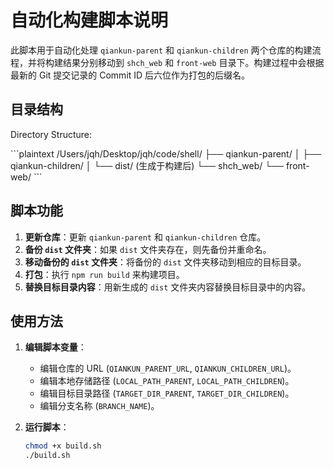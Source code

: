 # 自动化构建脚本说明

此脚本用于自动化处理 `qiankun-parent` 和 `qiankun-children` 两个仓库的构建流程，并将构建结果分别移动到 `shch_web` 和 `front-web` 目录下。构建过程中会根据最新的 Git 提交记录的 Commit ID 后六位作为打包的后缀名。

## 目录结构

Directory Structure:

\`\`\`plaintext
/Users/jqh/Desktop/jqh/code/shell/
├── qiankun-parent/
│ ├── qiankun-children/
│ └── dist/ (生成于构建后)
└── shch_web/
└── front-web/
\`\`\`

## 脚本功能

1. **更新仓库**：更新 `qiankun-parent` 和 `qiankun-children` 仓库。
2. **备份 `dist` 文件夹**：如果 `dist` 文件夹存在，则先备份并重命名。
3. **移动备份的 `dist` 文件夹**：将备份的 `dist` 文件夹移动到相应的目标目录。
4. **打包**：执行 `npm run build` 来构建项目。
5. **替换目标目录内容**：用新生成的 `dist` 文件夹内容替换目标目录中的内容。

## 使用方法

1. **编辑脚本变量**：

   - 编辑仓库的 URL (`QIANKUN_PARENT_URL`, `QIANKUN_CHILDREN_URL`)。
   - 编辑本地存储路径 (`LOCAL_PATH_PARENT`, `LOCAL_PATH_CHILDREN`)。
   - 编辑目标目录路径 (`TARGET_DIR_PARENT`, `TARGET_DIR_CHILDREN`)。
   - 编辑分支名称 (`BRANCH_NAME`)。

2. **运行脚本**：
   ```bash
   chmod +x build.sh
   ./build.sh
   ```
